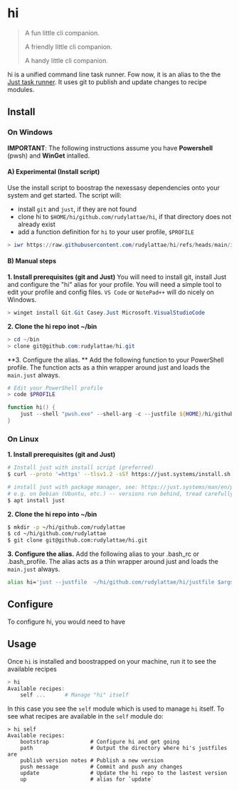 # hi
> A fun little cli companion.
>
> A friendly little cli companion.
> 
> A handy little cli companion.

hi is a unified command line task runner. Fow now, it is an alias to the the [Just task runner](https://just.systems). It uses git to publish and update changes to recipe modules. 

## Install
### On Windows

**IMPORTANT**: The following instructions assume you have **Powershell** (pwsh) and **WinGet** intalled.

#### A) Experimental (Install script)
Use the install script to boostrap the nexessasy dependencies onto your system and get started. The script will:
- install `git` and `just`, if they are not found
- clone hi to `$HOME/hi/github.com/rudylattae/hi`, if that directory does not already exist
- add a function definition for `hi` to your user profile, `$PROFILE`
```powershell
> iwr https://raw.githubusercontent.com/rudylattae/hi/refs/heads/main/install.ps1 -useb | iex
```

#### B) Manual steps
**1. Install prerequisites (git and Just)**
You will need to install git, install Just and configure the "hi" alias for your profile. You will need a simple tool to edit your profile and config files.  `VS Code`  or `NotePad++` will do nicely on Windows.
```powershell
> winget install Git.Git Casey.Just Microsoft.VisualStudioCode
```

**2. Clone the hi repo inot ~/bin**
```powershell
> cd ~/bin
> clone git@github.com:rudylattae/hi.git
```

**3. Configure the alias. **
Add the following function to your PowerShell profile. The function acts as a thin wrapper around just and loads the `main.just` always.

```powershell
# Edit your PowerShell profile
> code $PROFILE
```

```powershell
function hi() {
    just --shell "pwsh.exe" --shell-arg -c --justfile ${HOME}/hi/github.com/rudylattae/hi/justfile $args
}
```

### On Linux
**1. Install prerequisites (git and Just)**
```bash
# Install just with install script (preferred)
$ curl --proto '=https' --tlsv1.2 -sSf https://just.systems/install.sh | bash -s -- --to ~/bin

# install just with package manager, see: https://just.systems/man/en/packages.html
# e.g. on Debian (Ubuntu, etc.) -- versions run behind, tread carefully.
$ apt install just
```


**2. Clone the hi repo into ~/bin**
```bash
$ mkdir -p ~/hi/github.com/rudylattae
$ cd ~/hi/github.com/rudylattae
$ git clone git@github.com:rudylattae/hi.git
```

**3. Configure the alias.**
Add the following alias to your .bash_rc or .bash_profile. The alias acts as a thin wrapper around just and loads the `main.just` always.

```bash
alias hi='just --justfile  ~/hi/github.com/rudylattae/hi/justfile $args'
```

## Configure
To configure hi, you would need to have 


## Usage
Once `hi` is installed and boostrapped on your machine, run it to see the available recipes
```powershell
> hi
Available recipes:
    self ...      # Manage "hi" itself
```

In this case you see the `self` module which is used to manage `hi` itself. To see what recipes are available in the `self` module do:
```powershel
> hi self
Available recipes:
    bootstrap             # Configure hi and get going
    path                  # Output the directory where hi's justfiles are
    publish version notes # Publish a new version
    push message          # Commit and push any changes
    update                # Update the hi repo to the lastest version
    up                    # alias for `update`
```
